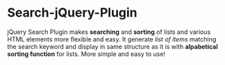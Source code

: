 Search-jQuery-Plugin
====================

jQuery Search Plugin makes <b>searching</b> and <b>sorting</b> of lists and various HTML elements more flexible and easy. It generate <i>list of items</i> matching the search keyword and display in same structure as it is with <b>alpabetical sorting function</b> for lists. More simple and easy to use!
